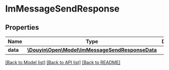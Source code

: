 # ImMessageSendResponse

## Properties
Name | Type | Description | Notes
------------ | ------------- | ------------- | -------------
**data** | [**\Douyin\Open\Model\ImMessageSendResponseData**](ImMessageSendResponseData.md) |  | [optional] 

[[Back to Model list]](../../README.md#documentation-for-models) [[Back to API list]](../../README.md#documentation-for-api-endpoints) [[Back to README]](../../README.md)

